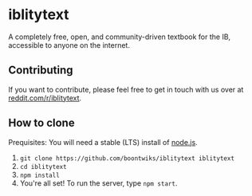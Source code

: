 # iblitytext
A completely free, open, and community-driven textbook for the IB, accessible to anyone on the internet.

## Contributing
If you want to contribute, please feel free to get in touch with us over at [reddit.com/r/iblitytext](https://www.reddit.com/r/iblitytext).

## How to clone
Prequisites:
You will need a stable (LTS) install of [node.js](https://nodejs.org/en/).

1. `git clone https://github.com/boontwiks/iblitytext iblitytext`
2. `cd iblitytext`
3. `npm install`
4. You're all set! To run the server, type `npm start`.
